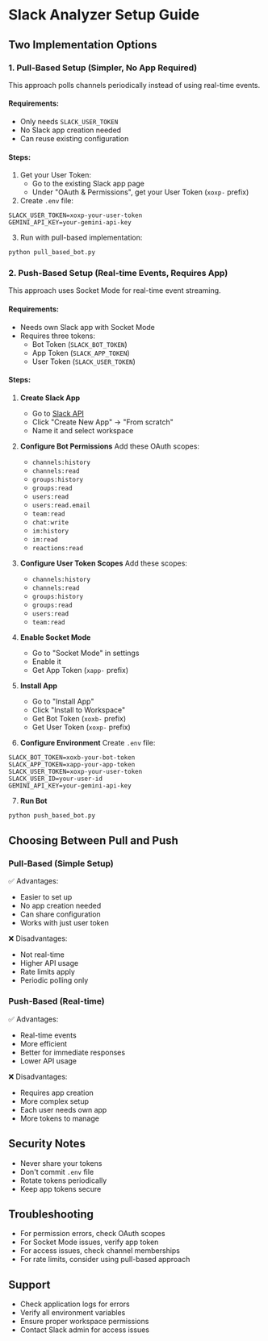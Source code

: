 # Slack Analyzer Setup Guide

## Two Implementation Options

### 1. Pull-Based Setup (Simpler, No App Required)
This approach polls channels periodically instead of using real-time events.

#### Requirements:
- Only needs `SLACK_USER_TOKEN`
- No Slack app creation needed
- Can reuse existing configuration

#### Steps:
1. Get your User Token:
   - Go to the existing Slack app page
   - Under "OAuth & Permissions", get your User Token (`xoxp-` prefix)
2. Create `.env` file:
```
SLACK_USER_TOKEN=xoxp-your-user-token
GEMINI_API_KEY=your-gemini-api-key
```
3. Run with pull-based implementation:
```python
python pull_based_bot.py
```

### 2. Push-Based Setup (Real-time Events, Requires App)
This approach uses Socket Mode for real-time event streaming.

#### Requirements:
- Needs own Slack app with Socket Mode
- Requires three tokens:
  - Bot Token (`SLACK_BOT_TOKEN`)
  - App Token (`SLACK_APP_TOKEN`)
  - User Token (`SLACK_USER_TOKEN`)

#### Steps:

1. **Create Slack App**
   - Go to [Slack API](https://api.slack.com/apps)
   - Click "Create New App" → "From scratch"
   - Name it and select workspace

2. **Configure Bot Permissions**
   Add these OAuth scopes:
   - `channels:history`
   - `channels:read`
   - `groups:history`
   - `groups:read`
   - `users:read`
   - `users:read.email`
   - `team:read`
   - `chat:write`
   - `im:history`
   - `im:read`
   - `reactions:read`

3. **Configure User Token Scopes**
   Add these scopes:
   - `channels:history`
   - `channels:read`
   - `groups:history`
   - `groups:read`
   - `users:read`
   - `team:read`

4. **Enable Socket Mode**
   - Go to "Socket Mode" in settings
   - Enable it
   - Get App Token (`xapp-` prefix)

5. **Install App**
   - Go to "Install App"
   - Click "Install to Workspace"
   - Get Bot Token (`xoxb-` prefix)
   - Get User Token (`xoxp-` prefix)

6. **Configure Environment**
   Create `.env` file:
```
SLACK_BOT_TOKEN=xoxb-your-bot-token
SLACK_APP_TOKEN=xapp-your-app-token
SLACK_USER_TOKEN=xoxp-your-user-token
SLACK_USER_ID=your-user-id
GEMINI_API_KEY=your-gemini-api-key
```

7. **Run Bot**
```python
python push_based_bot.py
```

## Choosing Between Pull and Push

### Pull-Based (Simple Setup)
✅ Advantages:
- Easier to set up
- No app creation needed
- Can share configuration
- Works with just user token

❌ Disadvantages:
- Not real-time
- Higher API usage
- Rate limits apply
- Periodic polling only

### Push-Based (Real-time)
✅ Advantages:
- Real-time events
- More efficient
- Better for immediate responses
- Lower API usage

❌ Disadvantages:
- Requires app creation
- More complex setup
- Each user needs own app
- More tokens to manage

## Security Notes
- Never share your tokens
- Don't commit `.env` file
- Rotate tokens periodically
- Keep app tokens secure

## Troubleshooting
- For permission errors, check OAuth scopes
- For Socket Mode issues, verify app token
- For access issues, check channel memberships
- For rate limits, consider using pull-based approach

## Support
- Check application logs for errors
- Verify all environment variables
- Ensure proper workspace permissions
- Contact Slack admin for access issues